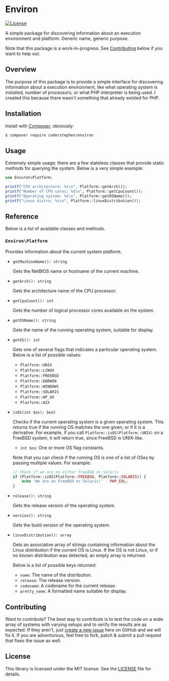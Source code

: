 # Environ
[![License](https://img.shields.io/packagist/l/coderstephen/environ.svg)](https://packagist.org/packages/coderstephen/environ)

A simple package for discovering information about an execution environment and platform. Generic name, generic purpose.

Note that this package is a work-in-progress. See [Contributing](#contributing) below if you want to help out.

## Overview
The purpose of this package is to provide a simple interface for discovering information about a execution environment, like what operating system is installed, number of processors, or what PHP interpreter is being used. I created this because there wasn't something that already existed for PHP.

## Installation
Install with [Composer](http://getcomposer.org), obviously:

```sh
$ composer require coderstephen/environ
```

## Usage
Extremely simple usage; there are a few stateless classes that provide static methods for querying the system. Below is a very simple example:

```php
use Environ\Platform;

printf("CPU architecture: %s\n", Platform::getArch());
printf("Number of CPU cores: %d\n", Platform::getCpuCount());
printf("Operating system: %s\n", Platform::getOSName());
printf("Linux distro: %s\n", Platform::linuxDistribution());
```

## Reference
Below is a list of available classes and methods.

### `Environ\Platform`
Provides information about the current system platform.

- `getMachineName(): string`

  Gets the NetBIOS name or hostname of the current machine.

- `getArch(): string`

  Gets the architecture name of the CPU processor.

- `getCpuCount(): int`

  Gets the number of logical processor cores available on the system.

- `getOSName(): string`

  Gets the name of the running operating system, suitable for display.

- `getOS(): int`

  Gets one of several flags that indicates a particular operating system. Below is a list of possible values:

  - `Platform::UNIX`
  - `Platform::LINUX`
  - `Platform::FREEBSD`
  - `Platform::DARWIN`
  - `Platform::WINDOWS`
  - `Platform::SOLARIS`
  - `Platform::HP_UX`
  - `Platform::AIX`

- `isOS(int $os): bool`

  Checks if the current operating system is a given operating system. This returns true if the running OS matches the one given, or if it is a derivative. For example, if you call `Platform::isOS(Platform::UNIX)` on a FreeBSD system, it will return true, since FreeBSD is UNIX-like.

  - `int $os`: One or more OS flag constants.
  
  Note that you can check if the running OS is one of a list of OSes by passing multiple values. For example:

  ```php
  // Check if we are on either FreeBSD or Solaris
  if (Platform::isOS(Platform::FREEBSD, Platform::SOLARIS)) {
      echo 'We are on FreeBSD or Solaris!' . PHP_EOL;
  }
  ```

- `release(): string`

  Gets the release version of the operating system.

- `version(): string`

  Gets the build version of the operating system.

- `linuxDistribution(): array`
  
  Gets an associative array of strings containing information about the Linux distribution if the current OS is Linux. If the OS is not Linux, or if no known distribution was detected, an empty array is returned.

  Below is a list of possible keys returned:

  - `name`: The name of the distribution.
  - `release`: The release version.
  - `codename`: A codename for the current release.
  - `pretty_name`: A formatted name suitable for display.

## Contributing
Want to contribute? The best way to contribute is to test the code on a wide array of systems with varying setups and to verify the results are as expected. If they aren't, just [create a new issue](https://github.com/coderstephen/environ/issues/new) here on GitHub and we will fix it. If you are adventurous, feel free to fork, patch & submit a pull request that fixes the issue as well.

## License
This library is licensed under the MIT license. See the [LICENSE](LICENSE) file for details.
